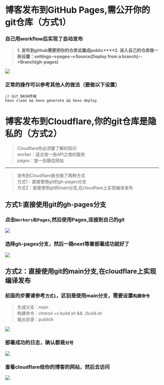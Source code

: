 # 博客发布到GitHub Pages,需公开你的git仓库（方式1）

### 自己用workflow后实现了自动发布

> **1. 发布到github需要把你的仓库设置成public****2. 进入自己的仓库做一些设置：settings-->pages-->Source(Deploy from a branch)-->Branch(gh-pages)**

![](http://www.kdocs.cn/api/v3/office/copy/Tmd6MFR2ZnZxQjNBUlpwOGJXUjlaSXlKdlR4WG1nS3dPKzhodlFCc0NlY1Frdk8yRndncHhMc1ZsVjRweG9rS3RGOHQ0RnlJTG1EbmI0S2dLSVgwMWhreTRtVUt0TEo1dHhnaXJIa3lTMldPS003cm9oUTc4UTlYWmJ1am4yRTR6Uy9uYUQyNEhXUFBXYjZ4V1NtQ3EyYngxeTR6Q3ZRZWh3eTRsUTNRTUlsQ3JqQnA0MXhVNHRRN3RYUC83WXhhdmlDNzJRZTlXZkUxYkxqR25ON25sZ2I2VjczMVVlK054WllTTFkwaXViS0tVYjBwa05kK3h2WmRlSTZzYUttZndWWU5JYjcwV25vPQ==/attach/object/MFSDJKQ7ADQFG?)

### 正常的操作可以参考其他人的做法（要做以下设置）

```
// Git BASH终端
hexo clean && hexo generate && hexo deploy  
```

# 博客发布到Cloudflare,你的git仓库是隐私的（方式2）

> Cloudflare你必须要了解的知识  
> worker：适合放一些API之类的服务  
> pages：放一些静态网站

----------

> 发布到Cloudflare我也做了两种方式  
> 方式1：直接使用git的gh-pages分支  
> 方式2：直接使用git的main分支,在cloudflare上实现编译发布

## 方式1:直接使用git的gh-pages分支

### 点击`Workers和Pages`,然后使用Pages,连接到自己的git

![](http://www.kdocs.cn/api/v3/office/copy/Tmd6MFR2ZnZxQjNBUlpwOGJXUjlaSXlKdlR4WG1nS3dPKzhodlFCc0NlY1Frdk8yRndncHhMc1ZsVjRweG9rS3RGOHQ0RnlJTG1EbmI0S2dLSVgwMWhreTRtVUt0TEo1dHhnaXJIa3lTMldPS003cm9oUTc4UTlYWmJ1am4yRTR6Uy9uYUQyNEhXUFBXYjZ4V1NtQ3EyYngxeTR6Q3ZRZWh3eTRsUTNRTUlsQ3JqQnA0MXhVNHRRN3RYUC83WXhhdmlDNzJRZTlXZkUxYkxqR25ON25sZ2I2VjczMVVlK054WllTTFkwaXViS0tVYjBwa05kK3h2WmRlSTZzYUttZndWWU5JYjcwV25vPQ==/attach/object/LFDUDKQ7ABADQ?)

### 选择gh-pages分支，然后一路next等着部署成功就好了

![](http://www.kdocs.cn/api/v3/office/copy/Tmd6MFR2ZnZxQjNBUlpwOGJXUjlaSXlKdlR4WG1nS3dPKzhodlFCc0NlY1Frdk8yRndncHhMc1ZsVjRweG9rS3RGOHQ0RnlJTG1EbmI0S2dLSVgwMWhreTRtVUt0TEo1dHhnaXJIa3lTMldPS003cm9oUTc4UTlYWmJ1am4yRTR6Uy9uYUQyNEhXUFBXYjZ4V1NtQ3EyYngxeTR6Q3ZRZWh3eTRsUTNRTUlsQ3JqQnA0MXhVNHRRN3RYUC83WXhhdmlDNzJRZTlXZkUxYkxqR25ON25sZ2I2VjczMVVlK054WllTTFkwaXViS0tVYjBwa05kK3h2WmRlSTZzYUttZndWWU5JYjcwV25vPQ==/attach/object/KCKUFKQ7ADAC2?)

## 方式2：直接使用git的main分支,在cloudflare上实现编译发布

### 前面的步骤请参考`方式1`，区别是使用main分支，需要设置`构建命令`

> 生成分支：main  
> 构建命令：chmod +x build.sh && ./build.sh  
> 输出目录：publish

![](http://www.kdocs.cn/api/v3/office/copy/Tmd6MFR2ZnZxQjNBUlpwOGJXUjlaSXlKdlR4WG1nS3dPKzhodlFCc0NlY1Frdk8yRndncHhMc1ZsVjRweG9rS3RGOHQ0RnlJTG1EbmI0S2dLSVgwMWhreTRtVUt0TEo1dHhnaXJIa3lTMldPS003cm9oUTc4UTlYWmJ1am4yRTR6Uy9uYUQyNEhXUFBXYjZ4V1NtQ3EyYngxeTR6Q3ZRZWh3eTRsUTNRTUlsQ3JqQnA0MXhVNHRRN3RYUC83WXhhdmlDNzJRZTlXZkUxYkxqR25ON25sZ2I2VjczMVVlK054WllTTFkwaXViS0tVYjBwa05kK3h2WmRlSTZzYUttZndWWU5JYjcwV25vPQ==/attach/object/CRZELKQ7ADAEE?)

### 部署成功的日志，确认都是`对号`

![](http://www.kdocs.cn/api/v3/office/copy/Tmd6MFR2ZnZxQjNBUlpwOGJXUjlaSXlKdlR4WG1nS3dPKzhodlFCc0NlY1Frdk8yRndncHhMc1ZsVjRweG9rS3RGOHQ0RnlJTG1EbmI0S2dLSVgwMWhreTRtVUt0TEo1dHhnaXJIa3lTMldPS003cm9oUTc4UTlYWmJ1am4yRTR6Uy9uYUQyNEhXUFBXYjZ4V1NtQ3EyYngxeTR6Q3ZRZWh3eTRsUTNRTUlsQ3JqQnA0MXhVNHRRN3RYUC83WXhhdmlDNzJRZTlXZkUxYkxqR25ON25sZ2I2VjczMVVlK054WllTTFkwaXViS0tVYjBwa05kK3h2WmRlSTZzYUttZndWWU5JYjcwV25vPQ==/attach/object/76JERKQ7ADAEE?)

### 查看cloudflare给你的博客的网站，然后去访问

![](http://www.kdocs.cn/api/v3/office/copy/Tmd6MFR2ZnZxQjNBUlpwOGJXUjlaSXlKdlR4WG1nS3dPKzhodlFCc0NlY1Frdk8yRndncHhMc1ZsVjRweG9rS3RGOHQ0RnlJTG1EbmI0S2dLSVgwMWhreTRtVUt0TEo1dHhnaXJIa3lTMldPS003cm9oUTc4UTlYWmJ1am4yRTR6Uy9uYUQyNEhXUFBXYjZ4V1NtQ3EyYngxeTR6Q3ZRZWh3eTRsUTNRTUlsQ3JqQnA0MXhVNHRRN3RYUC83WXhhdmlDNzJRZTlXZkUxYkxqR25ON25sZ2I2VjczMVVlK054WllTTFkwaXViS0tVYjBwa05kK3h2WmRlSTZzYUttZndWWU5JYjcwV25vPQ==/attach/object/ETOETKQ7ACADK?)




<!--stackedit_data:
eyJoaXN0b3J5IjpbLTEwOTM1MjA1MjddfQ==
-->
